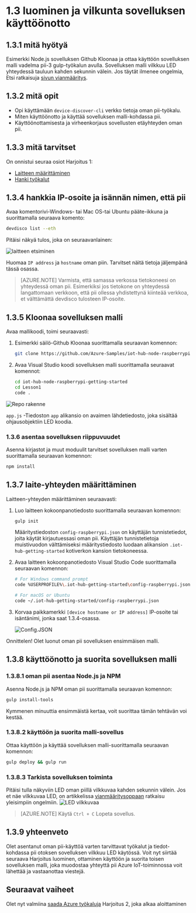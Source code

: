 <properties
 pageTitle="Luoda ja ottaa käyttöön blink-sovellus | Microsoft Azure"
 description="Kloonaa otoksen Node.js sovelluksen Github ja ottaa käyttöön sovelluksen vadelma pii 3 tauluun gulp. Tämän esimerkkisovelluksen vilkkuu LED yhteydessä tauluun kahden sekunnin välein."
 services="iot-hub"
 documentationCenter=""
 authors="shizn"
 manager="timlt"
 tags=""
 keywords=""/>

<tags
 ms.service="iot-hub"
 ms.devlang="multiple"
 ms.topic="article"
 ms.tgt_pltfrm="na"
 ms.workload="na"
 ms.date="10/21/2016"
 ms.author="xshi"/>

# <a name="13-create-and-deploy-the-blink-application"></a>1.3 luominen ja vilkunta sovelluksen käyttöönotto

## <a name="131-what-you-will-do"></a>1.3.1 mitä hyötyä

Esimerkki Node.js sovelluksen Github Kloonaa ja ottaa käyttöön sovelluksen malli vadelma pii-3 gulp-työkalun avulla. Sovelluksen malli vilkkuu LED yhteydessä tauluun kahden sekunnin välein. Jos täytät ilmenee ongelmia, Etsi ratkaisuja [sivun vianmääritys](iot-hub-raspberry-pi-kit-node-troubleshooting.md).

## <a name="132-what-you-will-learn"></a>1.3.2 mitä opit

- Opi käyttämään `device-discover-cli` verkko tietoja oman pii-työkalu.
- Miten käyttöönotto ja käyttää sovelluksen malli-kohdassa pii.
- Käyttöönottamisesta ja virheenkorjaus sovellusten etäyhteyden oman pii.

## <a name="133-what-you-need"></a>1.3.3 mitä tarvitset

On onnistui seuraa osiot Harjoitus 1:

- [Laitteen määrittäminen](iot-hub-raspberry-pi-kit-node-lesson1-configure-your-device.md)
- [Hanki työkalut](iot-hub-raspberry-pi-kit-node-lesson1-get-the-tools-win32.md)

## <a name="134-obtain-the-ip-address-and-host-name-of-your-pi"></a>1.3.4 hankkia IP-osoite ja isännän nimen, että pii

Avaa komentorivi-Windows- tai Mac OS-tai Ubuntu pääte-ikkuna ja suorittamalla seuraava komento:

```bash
devdisco list --eth
```

Pitäisi näkyä tulos, joka on seuraavanlainen:

![laitteen etsiminen](media/iot-hub-raspberry-pi-lessons/lesson1/device_discovery.png)

Huomaa `IP address` ja `hostname` oman piin. Tarvitset näitä tietoja jäljempänä tässä osassa.

> [AZURE.NOTE] Varmista, että samassa verkossa tietokoneesi on yhteydessä oman pii. Esimerkiksi jos tietokone on yhteydessä langattomaan verkkoon, että pii ollessa yhdistettynä kiinteää verkkoa, et välttämättä devdisco tulosteen IP-osoite.

## <a name="135-clone-the-sample-application"></a>1.3.5 Kloonaa sovelluksen malli

Avaa mallikoodi, toimi seuraavasti:

1. Esimerkki säilö-Github Kloonaa suorittamalla seuraavan komennon:

    ```bash
    git clone https://github.com/Azure-Samples/iot-hub-node-raspberrypi-getting-started.git
    ```

2. Avaa Visual Studio koodi sovelluksen malli suorittamalla seuraavat komennot:

    ```bash
    cd iot-hub-node-raspberrypi-getting-started
    cd Lesson1
    code .
    ```

![Repo rakenne](media/iot-hub-raspberry-pi-lessons/lesson1/vscode-blink-mac.png)

`app.js` -Tiedoston `app` alikansio on avaimen lähdetiedosto, joka sisältää ohjausobjektiin LED koodia.

### <a name="136-install-application-dependencies"></a>1.3.6 asentaa sovelluksen riippuvuudet

Asenna kirjastot ja muut moduulit tarvitset sovelluksen malli varten suorittamalla seuraavan komennon:

```bash
npm install
```

## <a name="137-configure-the-device-connection"></a>1.3.7 laite-yhteyden määrittäminen

Laitteen-yhteyden määrittäminen seuraavasti:

1. Luo laitteen kokoonpanotiedosto suorittamalla seuraavan komennon:

    ```bash
    gulp init
    ```

    Määritystiedoston `config-raspberrypi.json` on käyttäjän tunnistetiedot, joita käytät kirjautuessasi oman pii. Käyttäjän tunnistetietoja muistivuodon välttämiseksi määritystiedosto luodaan alikansion `.iot-hub-getting-started` kotiverkon kansion tietokoneessa.

2. Avaa laitteen kokoonpanotiedosto Visual Studio Code suorittamalla seuraavan komennon:

    ```bash
    # For Windows command prompt
    code %USERPROFILE%\.iot-hub-getting-started\config-raspberrypi.json

    # For macOS or Ubuntu
    code ~/.iot-hub-getting-started/config-raspberrypi.json
    ```

3. Korvaa paikkamerkki `[device hostname or IP address]` IP-osoite tai isäntänimi, jonka saat 1.3.4-osassa.

    ![Config.JSON](media/iot-hub-raspberry-pi-lessons/lesson1/vscode-config-mac.png)

Onnittelen! Olet luonut oman pii sovelluksen ensimmäisen malli.

## <a name="138-deploy-and-run-the-sample-application"></a>1.3.8 käyttöönotto ja suorita sovelluksen malli

### <a name="1381-install-nodejs-and-npm-on-your-pi"></a>1.3.8.1 oman pii asentaa Node.js ja NPM

Asenna Node.js ja NPM oman pii suorittamalla seuraavan komennon:

```bash
gulp install-tools
```

Kymmenen minuuttia ensimmäistä kertaa, voit suorittaa tämän tehtävän voi kestää.

### <a name="1382-deploy-and-run-the-sample-app"></a>1.3.8.2 käyttöön ja suorita malli-sovellus

Ottaa käyttöön ja käyttää sovelluksen malli-suorittamalla seuraavan komennon:

```bash
gulp deploy && gulp run
```

### <a name="1383-verify-the-app-works"></a>1.3.8.3 Tarkista sovelluksen toiminta

Pitäisi tulla näkyviin LED oman piillä vilkkuvaa kahden sekunnin välein.  Jos et näe vilkkuvaa LED, on artikkelissa [vianmääritysoppaan](iot-hub-raspberry-pi-kit-node-troubleshooting.md) ratkaisu yleisimpiin ongelmiin.
![LED vilkkuvaa](media/iot-hub-raspberry-pi-lessons/lesson1/led_blinking.jpg)

> [AZURE.NOTE] Käytä `Ctrl + C` Lopeta sovellus.

## <a name="139-summary"></a>1.3.9 yhteenveto

Olet asentanut oman pii-käyttöä varten tarvittavat työkalut ja tiedot-kohdassa pii otoksen sovelluksen vilkkuu LED käytössä. Voit nyt siirtää seuraava Harjoitus luominen, ottaminen käyttöön ja suorita toisen sovelluksen malli, joka muodostaa yhteyttä pii Azure IoT-toiminnossa voit lähettää ja vastaanottaa viestejä.

## <a name="next-steps"></a>Seuraavat vaiheet

Olet nyt valmiina [saada Azure työkaluja](iot-hub-raspberry-pi-kit-node-lesson2-get-azure-tools-win32.md) Harjoitus 2, joka alkaa aloittaminen
